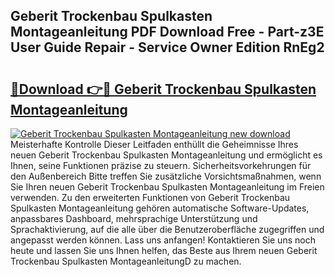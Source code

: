## Geberit Trockenbau Spulkasten Montageanleitung PDF Download Free - Part-z3E User Guide Repair - Service Owner Edition RnEg2

# <h2><a href="http://df7290.blite.top/?on=Geberit+Trockenbau+Spulkasten+Montageanleitung">🔗Download 👉🔴 Geberit Trockenbau Spulkasten Montageanleitung</a></h2>

[![Geberit Trockenbau Spulkasten Montageanleitung new download](https://i.imgur.com/lujVjoI.png)](http://df7290.blite.top/?on=Geberit+Trockenbau+Spulkasten+Montageanleitung)
Meisterhafte Kontrolle Dieser Leitfaden enthüllt die Geheimnisse Ihres neuen Geberit Trockenbau Spulkasten Montageanleitung und ermöglicht es Ihnen, seine Funktionen präzise zu steuern. Sicherheitsvorkehrungen für den Außenbereich Bitte treffen Sie zusätzliche Vorsichtsmaßnahmen, wenn Sie Ihren neuen Geberit Trockenbau Spulkasten Montageanleitung im Freien verwenden. Zu den erweiterten Funktionen von Geberit Trockenbau Spulkasten Montageanleitung gehören automatische Software-Updates, anpassbares Dashboard, mehrsprachige Unterstützung und Sprachaktivierung, auf die alle über die Benutzeroberfläche zugegriffen und angepasst werden können. Lass uns anfangen! Kontaktieren Sie uns noch heute und lassen Sie uns Ihnen helfen, das Beste aus Ihrem neuen Geberit Trockenbau Spulkasten MontageanleitungD zu machen.
